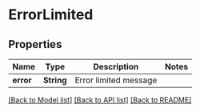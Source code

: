 # ErrorLimited

## Properties

Name | Type | Description | Notes
------------ | ------------- | ------------- | -------------
**error** | **String** | Error limited message | 

[[Back to Model list]](../README.md#documentation-for-models) [[Back to API list]](../README.md#documentation-for-api-endpoints) [[Back to README]](../README.md)


